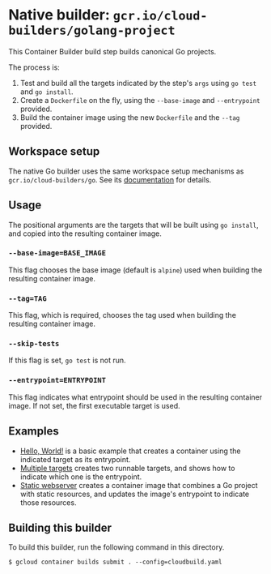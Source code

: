 # Native builder: `gcr.io/cloud-builders/golang-project`

This Container Builder build step builds canonical Go projects.

The process is:

1.  Test and build all the targets indicated by the step's `args` using `go
    test` and `go install`.
1.  Create a `Dockerfile` on the fly, using the `--base-image` and
    `--entrypoint` provided.
1.  Build the container image using the new `Dockerfile` and the `--tag`
    provided.

## Workspace setup

The native Go builder uses the same workspace setup mechanisms as
`gcr.io/cloud-builders/go`. See its [documentation](../go/README.md) for
details.

## Usage

The positional arguments are the targets that will be built using `go install`,
and copied into the resulting container image.

### `--base-image=BASE_IMAGE`

This flag chooses the base image (default is `alpine`) used when building the
resulting container image.

### `--tag=TAG`

This flag, which is required, chooses the tag used when building the resulting
container image.

### `--skip-tests`

If this flag is set, `go test` is not run.

### `--entrypoint=ENTRYPOINT`

This flag indicates what entrypoint should be used in the resulting container
image. If not set, the first executable target is used.

## Examples

-   [Hello, World!](examples/hello_world) is a basic example that creates a
    container using the indicated target as its entrypoint.
-   [Multiple targets](examples/multi_bin) creates two runnable targets, and
    shows how to indicate which one is the entrypoint.
-   [Static webserver](examples/static_webserver) creates a container image that
    combines a Go project with static resources, and updates the image's
    entrypoint to indicate those resources.

## Building this builder

To build this builder, run the following command in this directory.

    $ gcloud container builds submit . --config=cloudbuild.yaml
